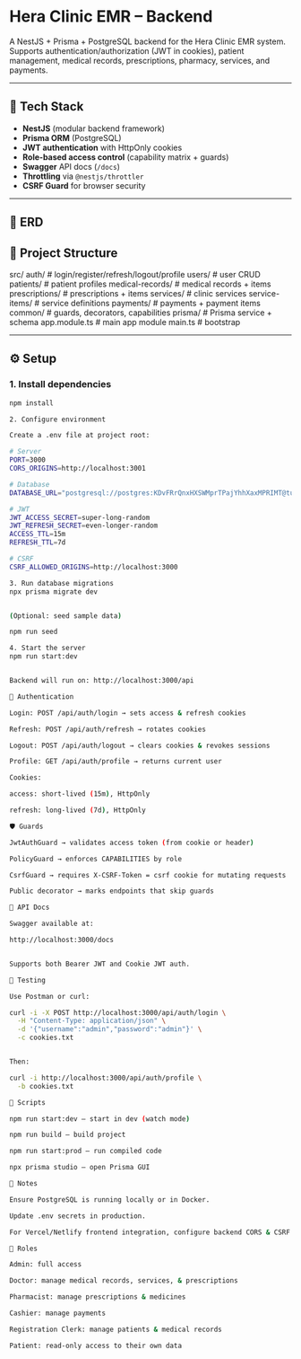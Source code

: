 # Hera Clinic EMR – Backend

A NestJS + Prisma + PostgreSQL backend for the Hera Clinic EMR system.  
Supports authentication/authorization (JWT in cookies), patient management, medical records, prescriptions, pharmacy, services, and payments.

---

## 🚀 Tech Stack
- **NestJS** (modular backend framework)
- **Prisma ORM** (PostgreSQL)
- **JWT authentication** with HttpOnly cookies
- **Role-based access control** (capability matrix + guards)
- **Swagger** API docs (`/docs`)
- **Throttling** via `@nestjs/throttler`
- **CSRF Guard** for browser security

---

## 🧩 ERD


## 📂 Project Structure
src/
auth/ # login/register/refresh/logout/profile
users/ # user CRUD
patients/ # patient profiles
medical-records/ # medical records + items
prescriptions/ # prescriptions + items
services/ # clinic services
service-items/ # service definitions
payments/ # payments + payment items
common/ # guards, decorators, capabilities
prisma/ # Prisma service + schema
app.module.ts # main app module
main.ts # bootstrap


---

## ⚙️ Setup

### 1. Install dependencies
```bash
npm install

2. Configure environment

Create a .env file at project root:

# Server
PORT=3000
CORS_ORIGINS=http://localhost:3001

# Database
DATABASE_URL="postgresql://postgres:KDvFRrQnxHXSWMprTPajYhhXaxMPRIMT@turntable.proxy.rlwy.net:14083/railway"

# JWT
JWT_ACCESS_SECRET=super-long-random
JWT_REFRESH_SECRET=even-longer-random
ACCESS_TTL=15m
REFRESH_TTL=7d

# CSRF
CSRF_ALLOWED_ORIGINS=http://localhost:3000

3. Run database migrations
npx prisma migrate dev


(Optional: seed sample data)

npm run seed

4. Start the server
npm run start:dev


Backend will run on: http://localhost:3000/api

🔑 Authentication

Login: POST /api/auth/login → sets access & refresh cookies

Refresh: POST /api/auth/refresh → rotates cookies

Logout: POST /api/auth/logout → clears cookies & revokes sessions

Profile: GET /api/auth/profile → returns current user

Cookies:

access: short-lived (15m), HttpOnly

refresh: long-lived (7d), HttpOnly

🛡 Guards

JwtAuthGuard → validates access token (from cookie or header)

PolicyGuard → enforces CAPABILITIES by role

CsrfGuard → requires X-CSRF-Token = csrf cookie for mutating requests

Public decorator → marks endpoints that skip guards

📖 API Docs

Swagger available at:

http://localhost:3000/docs


Supports both Bearer JWT and Cookie JWT auth.

🧪 Testing

Use Postman or curl:

curl -i -X POST http://localhost:3000/api/auth/login \
  -H "Content-Type: application/json" \
  -d '{"username":"admin","password":"admin"}' \
  -c cookies.txt


Then:

curl -i http://localhost:3000/api/auth/profile \
  -b cookies.txt

📝 Scripts

npm run start:dev – start in dev (watch mode)

npm run build – build project

npm run start:prod – run compiled code

npx prisma studio – open Prisma GUI

📌 Notes

Ensure PostgreSQL is running locally or in Docker.

Update .env secrets in production.

For Vercel/Netlify frontend integration, configure backend CORS & CSRF origins.

👥 Roles

Admin: full access

Doctor: manage medical records, services, & prescriptions

Pharmacist: manage prescriptions & medicines

Cashier: manage payments

Registration Clerk: manage patients & medical records

Patient: read-only access to their own data